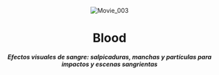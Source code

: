 <header>

![Movie_003](https://github.com/user-attachments/assets/4f783fb4-890d-4d0e-9d58-ca483e76f8c6)

# **Blood**

_**Efectos visuales de sangre: salpicaduras, manchas y partículas para impactos y escenas sangrientas**_


</header>
   
<footer>
   

</footer>
